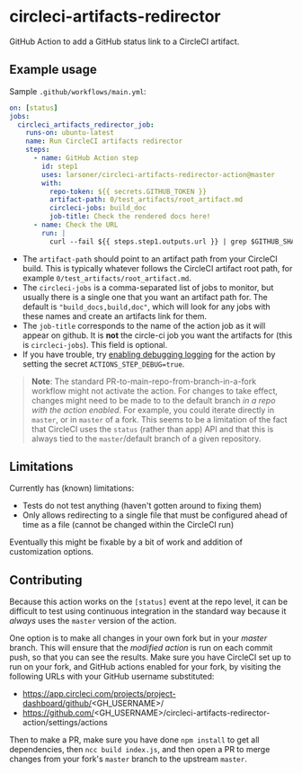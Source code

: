 # circleci-artifacts-redirector

GitHub Action to add a GitHub status link to a CircleCI artifact.


## Example usage

Sample `.github/workflows/main.yml`:

```YAML
on: [status]
jobs:
  circleci_artifacts_redirector_job:
    runs-on: ubuntu-latest
    name: Run CircleCI artifacts redirector
    steps:
      - name: GitHub Action step
        id: step1
        uses: larsoner/circleci-artifacts-redirector-action@master
        with:
          repo-token: ${{ secrets.GITHUB_TOKEN }}
          artifact-path: 0/test_artifacts/root_artifact.md
          circleci-jobs: build_doc
          job-title: Check the rendered docs here!
      - name: Check the URL
        run: |
          curl --fail ${{ steps.step1.outputs.url }} | grep $GITHUB_SHA

```

- The `artifact-path` should point to an artifact path from your CircleCI
  build. This is typically whatever follows the CircleCI artifact root path,
  for example `0/test_artifacts/root_artifact.md`.
- The `circleci-jobs` is a comma-separated list of jobs to monitor, but usually
  there is a single one that you want an artifact path for.
  The default is `"build_docs,build,doc"`, which will look for any
  jobs with these names and create an artifacts link for them.
- The `job-title` corresponds to the name of the action job as it will appear
  on github. It is **not** the circle-ci job you want the artifacts for
  (this is `circleci-jobs`). This field is optional.
- If you have trouble, try [enabling debugging logging](https://help.github.com/en/actions/automating-your-workflow-with-github-actions/managing-a-workflow-run#enabling-debug-logging)
  for the action by setting the secret `ACTIONS_STEP_DEBUG=true`.

> **Note**: The standard PR-to-main-repo-from-branch-in-a-fork workflow might
> not activate the action. For changes to take effect, changes might need to be
> made to to the default branch *in a repo with the action enabled*. For
> example, you could iterate directly in `master`, or in `master` of a fork.
> This seems to be a limitation of the fact that CircleCI uses the `status`
> (rather than app) API and that this is always tied to the `master`/default
> branch of a given repository.

## Limitations

Currently has (known) limitations:

- Tests do not test anything (haven't gotten around to fixing them)
- Only allows redirecting to a single file that must be configured ahead of
  time as a file (cannot be changed within the CircleCI run)

Eventually this might be fixable by a bit of work and addition of
customization options.

## Contributing

Because this action works on the `[status]` event at the repo level, it can
be difficult to test using continuous integration in the standard way
because it *always* uses the `master` version of the action.

One option is to make all changes in your own fork but in your *master*
branch. This will ensure that the *modified action* is run on each
commit push, so that you can see the results. Make sure you have
CircleCI set up to run on your fork, and GitHub actions enabled
for your fork, by visiting the following URLs with your GitHub
username substituted:

- https://app.circleci.com/projects/project-dashboard/github/<GH_USERNAME>/
- https://github.com/<GH_USERNAME>/circleci-artifacts-redirector-action/settings/actions

Then to make a PR, make sure you have done `npm install` to get all
dependencies, then `ncc build index.js`, and then open a PR to merge
changes from your fork's `master` branch to the upstream `master`.
